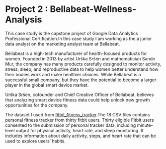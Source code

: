 # Project 2 : Bellabeat-Wellness-Analysis

This case study is the capstone project of Google Data Analytics Professional Certification.In this case study I am working as the a junior data analyst on the marketing analyst team at Bellabeat.

Bellabeat is a high-tech manufacturer of health-focused products for women. Founded in 2013 by artist Urška Sršen and mathematician Sando Mur, the company has many products carefully designed to monitor activity, stress, sleep, and reproductive data to help women better understand how their bodies work and make healthier choices. While Bellabeat is a successful small company, but they have the potential to become a larger player in the global smart device market.

Urška Sršen, cofounder and Chief Creative Officer of Bellabeat, believes that analyzing smart device fitness data could help unlock new growth opportunities for the company.

The dataset I used from [fitbit_fitness_tracker](https://www.kaggle.com/datasets/arashnic/fitbit).The 18 CSV files contains personal fitness tracker from thirty fitbit users. Thirty eligible Fitbit users consented to the submission of personal tracker data, including minute-level output for physical activity, heart rate, and sleep monitoring. It includes information about daily activity, steps, and heart rate that can be used to explore users’ habits.
